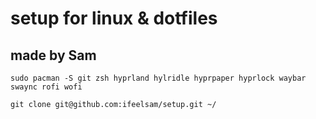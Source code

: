 # setup for linux & dotfiles
## made by Sam

```
sudo pacman -S git zsh hyprland hylridle hyprpaper hyprlock waybar swaync rofi wofi 
```
```
git clone git@github.com:ifeelsam/setup.git ~/ 
```

